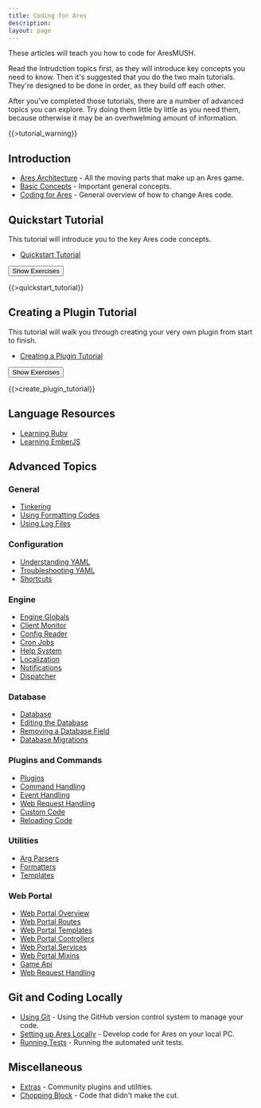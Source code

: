 ```yaml
---
title: Coding for Ares
description:
layout: page
---
```


These articles will teach you how to code for AresMUSH.   

Read the Intrudction topics first, as they will introduce key concepts you need to know.  Then it's suggested that you do the two main tutorials.  They're designed to be done in order, as they build off each other.

After you've completed those tutorials, there are a number of advanced topics you can explore.  Try doing them little by little as you need them, because otherwise it may be an overhwelming amount of information.

{{>tutorial_warning}}

## Introduction

* [Ares Architecture](/tutorials/code/architecture) - All the moving parts that make up an Ares game.
* [Basic Concepts](/tutorials/code/concepts) - Important general concepts.
* [Coding for Ares](/tutorials/code/overview) - General overview of how to change Ares code.

## Quickstart Tutorial

This tutorial will introduce you to the key Ares code concepts.

* [Quickstart Tutorial](/tutorials/code/quickstart)

<button data-toggle="collapse" data-target="#quickstart" class="btn btn-info">Show Exercises</button>

<div id="quickstart" class="collapse">
{{>quickstart_tutorial}}
</div>

## Creating a Plugin Tutorial

This tutorial will walk you through creating your very own plugin from start to finish.

* [Creating a Plugin Tutorial](/tutorials/code/create-plugin)

<button data-toggle="collapse" data-target="#create-plugin" class="btn btn-info">Show Exercises</button>

<div id="create-plugin" class="collapse">
{{>create_plugin_tutorial}}
</div>

## Language Resources

* [Learning Ruby](/tutorials/code/ruby)
* [Learning EmberJS](/tutorials/code/ember)

## Advanced Topics

### General

* [Tinkering](/tutorials/code/tinker)
* [Using Formatting Codes](/tutorials/code/formatting)
* [Using Log Files](/tutorials/code/logs)

### Configuration

* [Understanding YAML](/tutorials/code/yaml)
* [Troubleshooting YAML](/tutorials/code/troubleshooting-yaml)
* [Shortcuts](/tutorials/code/shortcuts)

### Engine

* [Engine Globals](/tutorials/code/globals)
* [Client Monitor](/tutorials/code/client-monitor)
* [Config Reader](/tutorials/code/config-reader)
* [Cron Jobs](/tutorials/code/cron)
* [Help System](/tutorials/code/help)
* [Localization](/tutorials/code/localization)
* [Notifications](/tutorials/code/notifications)
* [Dispatcher](/tutorials/code/dispatcher)

### Database

* [Database](/tutorials/code/database)
* [Editing the Database](/tutorials/code/edit-database)
* [Removing a Database Field](/tutorials/code/remove-field)
* [Database Migrations](/tutorials/code/db-imgration)

### Plugins and Commands

* [Plugins](/tutorials/code/plugins)
* [Command Handling](/tutorials/code/commands)
* [Event Handling](/tutorials/code/events)
* [Web Request Handling](/tutorials/code/web-requests)
* [Custom Code](/tutorials/code/custom)
* [Reloading Code](/tutorials/code/reload)

### Utilities

* [Arg Parsers](/tutorials/code/arg-parsers)
* [Formatters](/tutorials/code/formatters)
* [Templates](/tutorials/code/templates)

### Web Portal

* [Web Portal Overview](/tutorials/code/web-portal)
* [Web Portal Routes](/tutorials/code/web-routes)
* [Web Portal Templates](/tutorials/code/web-templates)
* [Web Portal Controllers](/tutorials/code/web-controllers)
* [Web Portal Services](/tutorials/code/web-services)
* [Web Portal Mixins](/tutorials/code/web-mixins)
* [Game Api](/tutorials/code/web-game-api)
* [Web Request Handling](/tutorials/code/web-requests)

## Git and Coding Locally

* [Using Git](/tutorials/code/git) - Using the GitHub version control system to manage your code.
* [Setting up Ares Locally](/tutorials/code/local-setup) - Develop code for Ares on your local PC.
* [Running Tests](/tutorials/code/tests) - Running the automated unit tests.

## Miscellaneous

* [Extras](/tutorials/code/extras) - Community plugins and utilities.
* [Chopping Block](/tutorials/code/chopping-block) - Code that didn't make the cut.
